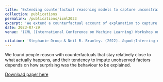 ```yaml
---
title: 'Extending counterfactual reasoning models to capture unconstrained social explanations'
collection: publications
permalink: /publications/icml2023
excerpt: 'We extend a counterfactual account of explanation to capture how people generate free explanations for someone's behaviour across a set of scenarios.'
date: 2023-07-29
venue: 'ICML (International Conference on Machine Learning) Workshop on Counterfactuals in Minds and Machines, Honolulu 2023'

citation: 'Stephanie Droop & Neil R. Bramley. (2022). &quot;Inferring epistemic intention in simulated physical microworlds.&quot; <i>Proceedings of the 44th Annual Meeting of the Cognitive Science Society</i>.'
---
```


We found people reason with counterfactuals that stay relatively close to what actually happens, and their tendency to impute unobserved factors depends on how surprising was the behaviour to be explained.

[Download paper here](http://stephaniedroop.github.io/files/counterfactual_icml_2023.pdf)

